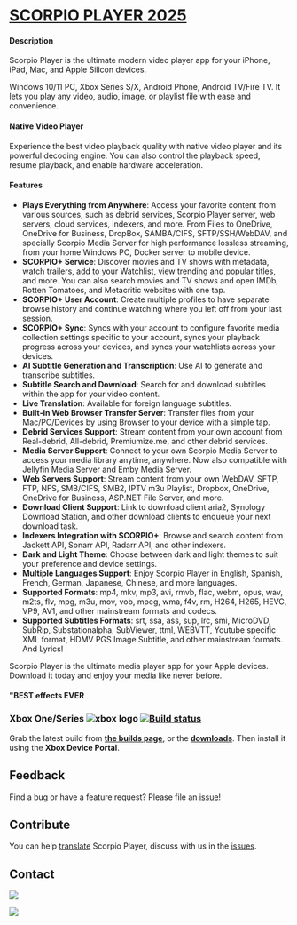 # [SCORPIO PLAYER 2025](http://scorpioplayer.com) 

#### Description

Scorpio Player is the ultimate modern video player app for your iPhone, iPad, Mac, and Apple Silicon devices.

Windows 10/11 PC, Xbox Series S/X, Android Phone, Android TV/Fire TV. It lets you play any video, audio, image, or playlist file with ease and convenience.

#### Native Video Player

Experience the best video playback quality with native video player and its powerful decoding engine. You can also control the playback speed, resume playback, and enable hardware acceleration.

#### Features

* **Plays Everything from Anywhere**: Access your favorite content from various sources, such as debrid services, Scorpio Player server, web servers, cloud services, indexers, and more. From Files to OneDrive, OneDrive for Business, DropBox, SAMBA/CIFS, SFTP/SSH/WebDAV, and specially Scorpio Media Server for high performance lossless streaming, from your home Windows PC, Docker server to mobile device.
* **SCORPIO+ Service**: Discover movies and TV shows with metadata, watch trailers, add to your Watchlist, view trending and popular titles, and more. You can also search movies and TV shows and open IMDb, Rotten Tomatoes, and Metacritic websites with one tap.
* **SCORPIO+ User Account**: Create multiple profiles to have separate browse history and continue watching where you left off from your last session.
* **SCORPIO+ Sync**: Syncs with your account to configure favorite media collection settings specific to your account, syncs your playback progress across your devices, and syncs your watchlists across your devices.
* **AI Subtitle Generation and Transcription**: Use AI to generate and transcribe subtitles.
* **Subtitle Search and Download**: Search for and download subtitles within the app for your video content.
* **Live Translation**: Available for foreign language subtitles.
* **Built-in Web Browser Transfer Server**: Transfer files from your Mac/PC/Devices by using Browser to your device with a simple tap.
* **Debrid Services Support**: Stream content from your own account from Real-debrid, All-debrid, Premiumize.me, and other debrid services.
* **Media Server Support**: Connect to your own Scorpio Media Server to access your media library anytime, anywhere. Now also compatible with Jellyfin Media Server and Emby Media Server.
* **Web Servers Support**: Stream content from your own WebDAV, SFTP, FTP, NFS, SMB/CIFS, SMB2, IPTV m3u Playlist, Dropbox, OneDrive, OneDrive for Business, ASP.NET File Server, and more.
* **Download Client Support**: Link to download client aria2, Synology Download Station, and other download clients to enqueue your next download task.
* **Indexers Integration with SCORPIO+**: Browse and search content from Jackett API, Sonarr API, Radarr API, and other indexers.
* **Dark and Light Theme**: Choose between dark and light themes to suit your preference and device settings.
* **Multiple Languages Support**: Enjoy Scorpio Player in English, Spanish, French, German, Japanese, Chinese, and more languages.
* **Supported Formats**: mp4, mkv, mp3, avi, rmvb, flac, webm, opus, wav, m2ts, flv, mpg, m3u, mov, vob, mpeg, wma, f4v, rm, H264, H265, HEVC, VP9, AV1, and other mainstream formats and codecs.
* **Supported Subtitles Formats**: srt, ssa, ass, sup, lrc, smi, MicroDVD, SubRip, Substationalpha, SubViewer, ttml, WEBVTT, Youtube specific XML format, HDMV PGS Image Subtitle, and other mainstream formats. And Lyrics!

Scorpio Player is the ultimate media player app for your Apple devices. Download it today and enjoy your media like never before.

#### "BEST effects EVER

### Xbox One/Series ![xbox logo](https://flyinghead.github.io/flycast-builds/xbox.png) [![Build status](https://dev.azure.com/scorpioplayer/Releases/_apis/build/status/scorpio-player-xbox-series)](https://dev.azure.com/scorpioplayer/Releases/_build/latest?definitionId=84)

Grab the latest build from [**the builds page**](https://fs.scorpioplayer.com/dl/apps/sideload/), or the [**downloads**](https://scorpioplayer.com/download). Then install it using the **Xbox Device Portal**.

## Feedback

Find a bug or have a feature request? Please file an <a href="https://github.com/ScorpioPlayer/Feedback/issues" target="_blank">issue</a>!

## Contribute

You can help [translate](https://github.com/ScorpioPlayer/Localization) Scorpio Player, discuss with us in the [issues](https://github.com/ScorpioPlayer/Feedback/issues).

## Contact

[![](https://img.shields.io/badge/Twitter-@scorpio_support-1da1f2.svg)](https://twitter.com/scorpio_support)

[![](https://img.shields.io/badge/微博-@scorpio_player-eb192d.svg)](https://weibo.com/scorpio_player)
